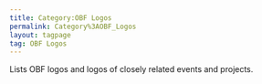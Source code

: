 ```yaml
---
title: Category:OBF Logos
permalink: Category%3AOBF_Logos
layout: tagpage
tag: OBF Logos
---
```


Lists OBF logos and logos of closely related events and projects.
